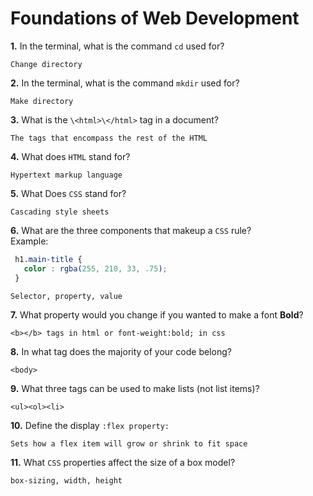 # Foundations of Web Development

**1.** In the terminal, what is the command `cd` used for?
<!-- enter you answer in the space below -->
```
Change directory
```

**2.** In the terminal, what is the command `mkdir` used for?
<!-- enter you answer in the space below -->
```
Make directory
```

**3.** What is the `\<html>\</html>` tag in a document?
<!-- enter you answer in the space below -->
```
The tags that encompass the rest of the HTML
```

**4.** What does `HTML` stand for?
<!-- enter you answer in the space below -->
```
Hypertext markup language
```

**5.** What Does `CSS` stand for?
<!-- enter you answer in the space below -->
```
Cascading style sheets
```

**6.** What are the three components that makeup a `CSS` rule? <br> Example:
```css
 h1.main-title {
   color : rgba(255, 210, 33, .75);
 }
```
<!-- enter you answer in the space below -->
```
Selector, property, value
```

**7.** What property would you change if you wanted to make a font **Bold**?
<!-- enter you answer in the space below -->
```
<b></b> tags in html or font-weight:bold; in css
```

**8.** In what tag does the majority of your code belong?
<!-- enter you answer in the space below -->
```
<body>
```

**9.** What three tags can be used to make lists (not list items)?
<!-- enter you answer in the space below -->
```
<ul><ol><li>
```

**10.** Define the display `:flex property:`
<!-- enter you answer in the space below -->
```
Sets how a flex item will grow or shrink to fit space
```

**11.** What `CSS` properties affect the size of a box model?
<!-- enter you answer in the space below -->
```
box-sizing, width, height
```